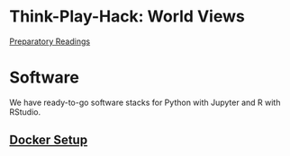 # Think-Play-Hack: World Views

[Preparatory Readings](https://www.dropbox.com/sh/ru4dxh6rr6uqvfl/AADlPVWVEZ1BE4OcxPnZ0dpDa?dl=0)

# Software

We have ready-to-go software stacks for Python with Jupyter and R with RStudio.

## [Docker Setup](docs/DOCKER.md)


